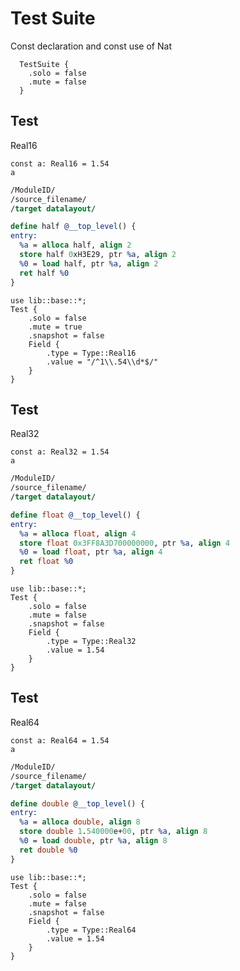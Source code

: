 # Test Suite
Const declaration and const use of Nat

```cent
  TestSuite {
    .solo = false
    .mute = false
  }
```

## Test
Real16

```akela
const a: Real16 = 1.54
a
```

```llvm
/ModuleID/
/source_filename/
/target datalayout/

define half @__top_level() {
entry:
  %a = alloca half, align 2
  store half 0xH3E29, ptr %a, align 2
  %0 = load half, ptr %a, align 2
  ret half %0
}
```

```cent
use lib::base::*;
Test {
    .solo = false
    .mute = true
    .snapshot = false
    Field {
        .type = Type::Real16
        .value = "/^1\\.54\\d*$/"
    }
}
```

## Test
Real32

```akela
const a: Real32 = 1.54
a
```

```llvm
/ModuleID/
/source_filename/
/target datalayout/

define float @__top_level() {
entry:
  %a = alloca float, align 4
  store float 0x3FF8A3D700000000, ptr %a, align 4
  %0 = load float, ptr %a, align 4
  ret float %0
}
```

```cent
use lib::base::*;
Test {
    .solo = false
    .mute = false
    .snapshot = false
    Field {
        .type = Type::Real32
        .value = 1.54
    }
}
```

## Test
Real64

```akela
const a: Real64 = 1.54
a
```

```llvm
/ModuleID/
/source_filename/
/target datalayout/

define double @__top_level() {
entry:
  %a = alloca double, align 8
  store double 1.540000e+00, ptr %a, align 8
  %0 = load double, ptr %a, align 8
  ret double %0
}
```

```cent
use lib::base::*;
Test {
    .solo = false
    .mute = false
    .snapshot = false
    Field {
        .type = Type::Real64
        .value = 1.54
    }
}
```
